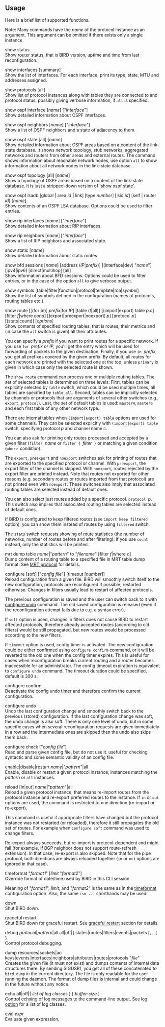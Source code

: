 ## Usage

Here is a brief list of supported functions.

Note: Many commands have the *name* of the protocol instance as an argument.
This argument can be omitted if there exists only a single instance.

<span id="cli-show-status" class="code">show status</span>  
Show router status, that is BIRD version, uptime and time from last
    reconfiguration.

<span id="cli-show-interfaces" class="code">show interfaces \[summary\]</span>  
Show the list of interfaces. For each interface, print its type, state,
    MTU and addresses assigned.

<span id="cli-show-protocols" class="code">show protocols \[all\]</span>  
Show list of protocol instances along with tables they are connected to
    and protocol status, possibly giving verbose information, if `all` is
    specified.

<span id="cli-show-ospf-iface" class="code">show ospf interface \[*name*\] \["*interface*"\]</span>  
Show detailed information about OSPF interfaces.

<span id="cli-show-ospf-neighbors" class="code">show ospf neighbors \[*name*\] \["*interface*"\]</span>  
Show a list of OSPF neighbors and a state of adjacency to them.

<span id="cli-show-ospf-state" class="code">show ospf state \[all\] \[*name*\]</span>  
Show detailed information about OSPF areas based on a content of the
    link-state database. It shows network topology, stub networks,
    aggregated networks and routers from other areas and external routes.
    The command shows information about reachable network nodes, use option
    `all` to show information about all network nodes in the link-state
    database.

<span id="cli-show-ospf-topology" class="code">show ospf topology \[all\] \[*name*\]</span>  
Show a topology of OSPF areas based on a content of the link-state
    database. It is just a stripped-down version of 'show ospf state'.

<span id="cli-show-ospf-lsadb" class="code">show ospf lsadb \[global \| area *id* \| link\] \[type *number*\] \[lsid *id*\] \[self \| router *id*\] \[*name*\]</span>  
Show contents of an OSPF LSA database. Options could be used to filter
    entries.

<span id="cli-show-rip-interfaces" class="code">show rip interfaces \[*name*\] \["*interface*"\]</span>  
Show detailed information about RIP interfaces.

<span id="cli-show-rip-neighbors" class="code">show rip neighbors \[*name*\] \["*interface*"\]</span>  
Show a list of RIP neighbors and associated state.

<span id="cli-show-static" class="code">show static \[*name*\]</span>  
Show detailed information about static routes.

<span id="cli-show-bfd-sessions" class="code">show bfd sessions \[*name*\] \[address (*IP*\|*prefix*)\] \[(interface\|dev) "*name*"\] \[ipv4\|ipv6\] \[direct\|multihop\] \[all\]</span>  
Show information about BFD sessions. Options could be used to filter
    entries, or in the case of the option `all` to give verbose output.

<span id="cli-show-symbols" class="code">show symbols \[table\|filter\|function\|protocol\|template\|roa\|*symbol*\]</span>  
Show the list of symbols defined in the configuration (names of
    protocols, routing tables etc.).

<span id="cli-show-route" class="code">show route \[\[(for\|in)\] *prefix*\|for *IP*\] \[table (*t*\|all)\] \[(import\|export) table *p*.*c*\] \[filter *f*\|where *cond*\] \[(export\|preexport\|noexport) *p*\] \[protocol *p*\] \[(stats\|count)\] \[*options*\]</span>  
Show contents of specified routing tables, that is routes, their metrics
    and (in case the `all` switch is given) all their attributes.

You can specify a *prefix* if you want to print routes for a
    specific network. If you use `for `*prefix or IP*, you'll get
    the entry which will be used for forwarding of packets to the given
    destination. Finally, if you use `in `*prefix*, you get all
    prefixes covered by the given prefix.
    By default, all routes for each network are printed with
    the selected one at the top, unless `primary` is given in which case
    only the selected route is shown.

The `show route` command can process one or multiple routing
    tables. The set of selected tables is determined on three levels: First,
    tables can be explicitly selected by `table` switch, which could be
    used multiple times, all tables are specified by `table all`. Second,
    tables can be implicitly selected by channels or protocols that are
    arguments of several other switches (e.g., `export`, `protocol`).
    Last, the set of default tables is used: `master4`, `master6` and
    each first table of any other network type.

There are internal tables when `(import|export) table` options
    are used for some channels. They can be selected explicitly with
    `(import|export) table` switch, specifying protocol *p* and
    channel name *c*.

You can also ask for printing only routes processed and accepted by
    a given filter (`filter `*name* or `filter { `*filter*` }` or matching a given condition (`where `*condition*).

The `export`, `preexport` and `noexport` switches ask for
    printing of routes that are exported to the specified protocol or
    channel. With `preexport`, the export filter of the channel is
    skipped. With `noexport`, routes rejected by the export filter are
    printed instead. Note that routes not exported for other reasons
    (e.g. secondary routes or routes imported from that protocol) are not
    printed even with `noexport`. These switches also imply that
    associated routing tables are selected instead of default ones.

You can also select just routes added by a specific protocol.
    `protocol `*p*. This switch also implies that associated
    routing tables are selected instead of default ones.

If BIRD is configured to keep filtered routes (see `import keep
    filtered` option), you can show them instead of routes by using
    `filtered` switch.

The `stats` switch requests showing of route statistics (the
    number of networks, number of routes before and after filtering). If
    you use `count` instead, only the statistics will be printed.

<span id="cli-mrt-dump" class="code">mrt dump table *name*\|"*pattern*" to "*filename*" \[filter *f*\|where *c*\]</span>  
Dump content of a routing table to a specified file in MRT table dump
    format. See [MRT protocol](#mrt) for details.

<span id="cli-configure" class="code">configure \[soft\] \["*config file*"\] \[timeout \[*number*\]\]</span>  
Reload configuration from a given file. BIRD will smoothly switch itself
    to the new configuration, protocols are reconfigured if possible,
    restarted otherwise. Changes in filters usually lead to restart of
    affected protocols.

The previous configuration is saved and the user can switch back to it
    with [configure undo](#cli-configure-undo) command. The
    old saved configuration is released (even if the reconfiguration attempt
    fails due to e.g. a syntax error).

If `soft` option is used, changes in filters does not cause BIRD to
    restart affected protocols, therefore already accepted routes (according
    to old filters) would be still propagated, but new routes would be
    processed according to the new filters.

If `timeout` option is used, config timer is activated. The new
    configuration could be either confirmed using `configure confirm`
    command, or it will be reverted to the old one when the config timer
    expires. This is useful for cases when reconfiguration breaks current
    routing and a router becomes inaccessible for an administrator. The
    config timeout expiration is equivalent to `configure undo`
    command. The timeout duration could be specified, default is 300 s.

<span id="cli-configure-confirm" class="code">configure confirm</span>  
Deactivate the config undo timer and therefore confirm the current
    configuration.

<span id="cli-configure-undo" class="code">configure undo</span>  
Undo the last configuration change and smoothly switch back to the
    previous (stored) configuration. If the last configuration change was
    soft, the undo change is also soft. There is only one level of undo, but
    in some specific cases when several reconfiguration requests are given
    immediately in a row and the intermediate ones are skipped then the undo
    also skips them back.

<span id="cli-configure-check" class="code">configure check \["*config file*"\]</span>  
Read and parse given config file, but do not use it. useful for checking
    syntactic and some semantic validity of an config file.

<span id="cli-enable-disable-restart" class="code">enable\|disable\|restart *name*\|"*pattern*"\|all</span>  
Enable, disable or restart a given protocol instance, instances matching
    the *pattern* or `all` instances.

<span id="cli-reload" class="code">reload \[in\|out\] *name*\|"*pattern*"\|all</span>  
Reload a given protocol instance, that means re-import routes from the
    protocol instance and re-export preferred routes to the instance. If
    `in` or `out` options are used, the command is restricted to one
    direction (re-import or re-export).

This command is useful if appropriate filters have changed but the
    protocol instance was not restarted (or reloaded), therefore it still
    propagates the old set of routes. For example when `configure soft`
    command was used to change filters.

Re-export always succeeds, but re-import is protocol-dependent and might
    fail (for example, if BGP neighbor does not support route-refresh
    extension). In that case, re-export is also skipped. Note that for the
    pipe protocol, both directions are always reloaded together (`in` or
    `out` options are ignored in that case).

<span id="cli-timeformat" class="code">timeformat "*format1*" \[*limit* "*format2*"\]</span>  
Override format of date/time used by BIRD in this CLI session.

Meaning of "*format1*", *limit*, and "*format2*" is the same as in the
    [timeformat](#opt-timeformat) configuration option. Also, the
    same `iso ...` shorthands may be used.

<span id="cli-down" class="code">down</span>  
Shut BIRD down.

<span id="cli-graceful-restart" class="code">graceful restart</span>  
Shut BIRD down for graceful restart. See [graceful
restart](#graceful-restart) section for details.

<span id="cli-debug" class="code">debug *protocol*\|*pattern*\|all all\|off\|{ states\|routes\|filters\|events\|packets \[, *...*\] }</span>  
Control protocol debugging.

<span id="cli-dump" class="code">dump resources\|sockets\|ao keys\|events\|interfaces\|neighbors\|attributes\|routes\|protocols "*file*"</span>  
Creates the given file (it must not exist) and dumps contents of
    internal data structures there. By sending SIGUSR1, you get all of
    these concatenated to `bird.dump` in the current directory.
    The file is only readable for the user running the daemon.
    The format of dump files is internal and could change in the future
    without any notice.

<span id="cli-echo" class="code">echo all\|off\|{ *list of log classes* } \[ *buffer-size* \]</span>  
Control echoing of log messages to the command-line output.
    See [log option](#opt-log) for a list of log classes.

<span id="cli-eval" class="code">eval *expr*</span>  
Evaluate given expression.
